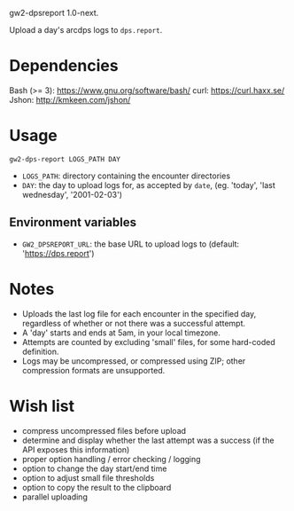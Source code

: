 gw2-dpsreport 1.0-next.

Upload a day's arcdps logs to `dps.report`.

# Dependencies

Bash (>= 3): https://www.gnu.org/software/bash/
curl: https://curl.haxx.se/
Jshon: http://kmkeen.com/jshon/

# Usage

`gw2-dps-report LOGS_PATH DAY`

- `LOGS_PATH`: directory containing the encounter directories
- `DAY`: the day to upload logs for, as accepted by `date`, (eg. 'today',
  'last wednesday', '2001-02-03')

## Environment variables

- `GW2_DPSREPORT_URL`: the base URL to upload logs to (default:
  'https://dps.report')

# Notes

- Uploads the last log file for each encounter in the specified day, regardless
  of whether or not there was a successful attempt.
- A 'day' starts and ends at 5am, in your local timezone.
- Attempts are counted by excluding 'small' files, for some hard-coded
  definition.
- Logs may be uncompressed, or compressed using ZIP; other compression formats
  are unsupported.

# Wish list

- compress uncompressed files before upload
- determine and display whether the last attempt was a success (if the API
  exposes this information)
- proper option handling / error checking / logging
- option to change the day start/end time
- option to adjust small file thresholds
- option to copy the result to the clipboard
- parallel uploading
